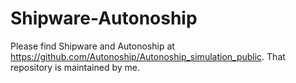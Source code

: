 # Shipware-Autonoship

Please find Shipware and Autonoship at https://github.com/Autonoship/Autonoship_simulation_public. That repository is maintained by me.
